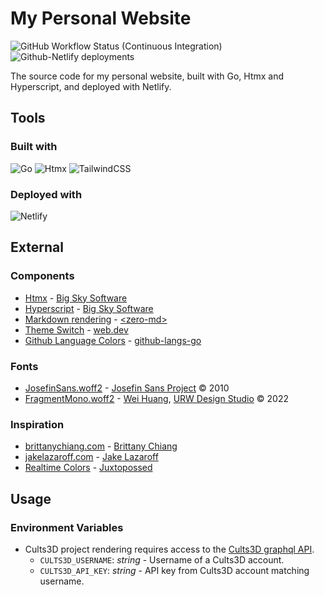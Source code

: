 # My Personal Website

![GitHub Workflow Status (Continuous Integration)](https://img.shields.io/github/actions/workflow/status/NDoolan360/NDoolan360-Site/ci.yml?logo=github&logoColor=white&label=CI)
![Github-Netlify deployments](https://img.shields.io/github/deployments/NDoolan360/NDoolan360-Site/production?logo=netlify&label=CD)

The source code for my personal website, built with Go, Htmx and Hyperscript, and deployed with Netlify.

## Tools

### Built with

![Go](https://img.shields.io/badge/Go-00ADD8?logo=go&logoColor=FFF)
![Htmx](https://img.shields.io/badge/Htmx-333?logo=htmx&logoColor=FFF)
![TailwindCSS](https://img.shields.io/badge/Tailwind%20CSS-0f172a?logo=tailwindcss&logoColor=06B6D4)

### Deployed with

![Netlify](https://img.shields.io/badge/Netlify?logo=netlify&logoColor=00C7B7&link=https%3A%2F%netlify.com%2F)

## External

### Components

-   [Htmx](/public/scripts/htmx.min.js) - [Big Sky Software](https://github.com/bigskysoftware/htmx)
-   [Hyperscript](/public/scripts/hypersript.min.js) - [Big Sky Software](https://github.com/bigskysoftware/_hyperscript)
-   [Markdown rendering](/public/scripts/zero-md.min.js) - [\<zero-md\>](https://github.com/zerodevx/zero-md)
-   [Theme Switch](/templates/theme_switch.svg) - [web.dev](https://web.dev/patterns/theming/theme-switch)
-   [Github Language Colors](/api/projects.go) - [github-langs-go](https://github.com/NDoolan360/github-langs-go)

### Fonts

-   [JosefinSans.woff2](/public/fonts) - [Josefin Sans Project](https://github.com/ThomasJockin/JosefinSansFont-master) &copy; 2010
-   [FragmentMono.woff2](/public/fonts) - [Wei Huang](https://weiweihuanghuang.github.io/), [URW Design Studio](https://www.urwtype.com) &copy; 2022

### Inspiration

-   [brittanychiang.com](https://brittanychiang.com) - [Brittany Chiang](https://github.com/bchiang7)
-   [jakelazaroff.com](https://jakelazaroff.com) - [Jake Lazaroff](https://github.com/jakelazaroff)
-   [Realtime Colors](https://www.realtimecolors.com) - [Juxtopossed](https://github.com/juxtopposed)

## Usage

### Environment Variables

-   Cults3D project rendering requires access to the [Cults3D graphql API](https://cults3d.com/en/pages/graphql).
    -   `CULTS3D_USERNAME`: _string_ - Username of a Cults3D account.
    -   `CULTS3D_API_KEY`: _string_ - API key from Cults3D account matching username.

